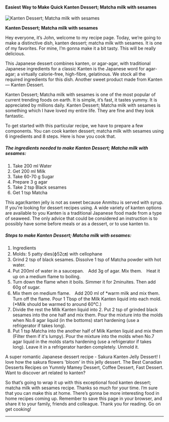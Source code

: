             

#### Easiest Way to Make Quick Kanten Dessert; Matcha milk with sesames

![Kanten Dessert; Matcha milk with sesames](https://img-global.cpcdn.com/recipes/83363d37e9fe78a4/751x532cq70/kanten-dessert-matcha-milk-with-sesames-recipe-main-photo.jpg)

**Kanten Dessert; Matcha milk with sesames**

Hey everyone, it’s John, welcome to my recipe page. Today, we’re going to make a distinctive dish, kanten dessert; matcha milk with sesames. It is one of my favorites. For mine, I’m gonna make it a bit tasty. This will be really delicious.

This Japanese dessert combines kanten, or agar-agar, with traditional Japanese ingredients for a classic Kanten is the Japanese word for agar-agar; a virtually calorie-free, high-fibre, gelatinous. We stock all the required ingredients for this dish. Another sweet product made from Kanten — Kanten Dessert.

Kanten Dessert; Matcha milk with sesames is one of the most popular of current trending foods on earth. It is simple, it’s fast, it tastes yummy. It is appreciated by millions daily. Kanten Dessert; Matcha milk with sesames is something which I have loved my entire life. They are fine and they look fantastic.

To get started with this particular recipe, we have to prepare a few components. You can cook kanten dessert; matcha milk with sesames using 6 ingredients and 8 steps. Here is how you cook that.

##### The ingredients needed to make Kanten Dessert; Matcha milk with sesames:

1.  Take 200 ml Water
2.  Get 200 ml Milk
3.  Take 60-70 g Sugar
4.  Prepare 3 g agar
5.  Take 2 tsp Black sesames
6.  Get 1 tsp Matcha

This agar/kanten jelly is not as sweet because Anmitsu is served with syrup. If you're looking for dessert recipes using. A wide variety of kanten options are available to you Kanten is a traditional Japanese food made from a type of seaweed. The only advice that could be considered an instruction is to possibly have some before meals or as a dessert, or to use kanten to.

##### Steps to make Kanten Dessert; Matcha milk with sesames:

1.  Ingredients
2.  Molds: 5 patty dies(ф52㎝) with cellophane
3.  Grind 2 tsp of black sesames. Dissolve 1 tsp of Matcha powder with hot water.
4.  Put 200ml of water in a saucepan.　Add 3g of agar. Mix them.　Heat it up on a medium flame to boiling.
5.  Turn down the flame when it boils. Simmer it for 2minuites. Then add 60g of sugar.
6.  Mix them on medium flame.　Add 200 ml of \*warm milk and mix them.　Turn off the flame. Pour 1 Tbsp of the Milk Kanten liquid into each mold. (\*Milk should be warmed to around 60℃.)
7.  Divide the rest the Milk Kanten liquid into 2. Put 2 tsp of grinded black sesames into the one half and mix them. Pour the mixture into the molds when No.6 agar liquid (in the bottoms) start hardening (use a refrigerator if takes long).
8.  Put 1 tsp Matcha into the another half of Milk Kanten liquid and mix them (Filter them if it's lumpy). Pour the mixture into the molds when No.7 agar liquid in the molds starts hardening (use a refrigerator if takes long). Leave it in a refrigerator harden completely. Unmold it.

A super romantic Japanese dessert recipe - Sakura Kanten Jelly Dessert! I love how the sakura flowers 'bloom' in this jelly dessert. The Best Canadian Desserts Recipes on Yummly Mamey Dessert, Coffee Dessert, Fast Dessert. Want to discover art related to kanten?

So that’s going to wrap it up with this exceptional food kanten dessert; matcha milk with sesames recipe. Thanks so much for your time. I’m sure that you can make this at home. There’s gonna be more interesting food in home recipes coming up. Remember to save this page in your browser, and share it to your family, friends and colleague. Thank you for reading. Go on get cooking!

* * *